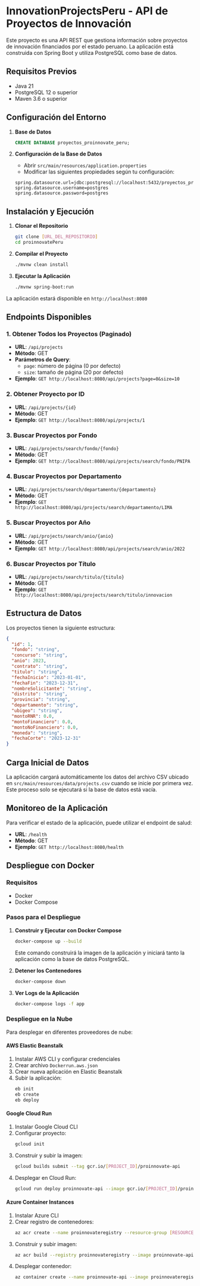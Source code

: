 # InnovationProjectsPeru - API de Proyectos de Innovación

Este proyecto es una API REST que gestiona información sobre proyectos de innovación financiados por el estado peruano. La aplicación está construida con Spring Boot y utiliza PostgreSQL como base de datos.

## Requisitos Previos

- Java 21
- PostgreSQL 12 o superior
- Maven 3.6 o superior

## Configuración del Entorno

1. **Base de Datos**
   ```sql
   CREATE DATABASE proyectos_proinnovate_peru;
   ```

2. **Configuración de la Base de Datos**
   - Abrir `src/main/resources/application.properties`
   - Modificar las siguientes propiedades según tu configuración:
   ```properties
   spring.datasource.url=jdbc:postgresql://localhost:5432/proyectos_proinnovate_peru
   spring.datasource.username=postgres
   spring.datasource.password=postgres
   ```

## Instalación y Ejecución

1. **Clonar el Repositorio**
   ```bash
   git clone [URL_DEL_REPOSITORIO]
   cd proinnovatePeru
   ```

2. **Compilar el Proyecto**
   ```bash
   ./mvnw clean install
   ```

3. **Ejecutar la Aplicación**
   ```bash
   ./mvnw spring-boot:run
   ```

La aplicación estará disponible en `http://localhost:8080`

## Endpoints Disponibles

### 1. Obtener Todos los Proyectos (Paginado)
- **URL**: `/api/projects`
- **Método**: GET
- **Parámetros de Query**:
  - `page`: número de página (0 por defecto)
  - `size`: tamaño de página (20 por defecto)
- **Ejemplo**: `GET http://localhost:8080/api/projects?page=0&size=10`

### 2. Obtener Proyecto por ID
- **URL**: `/api/projects/{id}`
- **Método**: GET
- **Ejemplo**: `GET http://localhost:8080/api/projects/1`

### 3. Buscar Proyectos por Fondo
- **URL**: `/api/projects/search/fondo/{fondo}`
- **Método**: GET
- **Ejemplo**: `GET http://localhost:8080/api/projects/search/fondo/PNIPA`

### 4. Buscar Proyectos por Departamento
- **URL**: `/api/projects/search/departamento/{departamento}`
- **Método**: GET
- **Ejemplo**: `GET http://localhost:8080/api/projects/search/departamento/LIMA`

### 5. Buscar Proyectos por Año
- **URL**: `/api/projects/search/anio/{anio}`
- **Método**: GET
- **Ejemplo**: `GET http://localhost:8080/api/projects/search/anio/2022`

### 6. Buscar Proyectos por Título
- **URL**: `/api/projects/search/titulo/{titulo}`
- **Método**: GET
- **Ejemplo**: `GET http://localhost:8080/api/projects/search/titulo/innovacion`

## Estructura de Datos

Los proyectos tienen la siguiente estructura:

```json
{
  "id": 1,
  "fondo": "string",
  "concurso": "string",
  "anio": 2023,
  "contrato": "string",
  "titulo": "string",
  "fechaInicio": "2023-01-01",
  "fechaFin": "2023-12-31",
  "nombreSolicitante": "string",
  "distrito": "string",
  "provincia": "string",
  "departamento": "string",
  "ubigeo": "string",
  "montoRNR": 0.0,
  "montoFinanciero": 0.0,
  "montoNoFinanciero": 0.0,
  "moneda": "string",
  "fechaCorte": "2023-12-31"
}
```

## Carga Inicial de Datos

La aplicación cargará automáticamente los datos del archivo CSV ubicado en `src/main/resources/data/projects.csv` cuando se inicie por primera vez. Este proceso solo se ejecutará si la base de datos está vacía.

## Monitoreo de la Aplicación

Para verificar el estado de la aplicación, puede utilizar el endpoint de salud:
- **URL**: `/health`
- **Método**: GET
- **Ejemplo**: `GET http://localhost:8080/health`

## Despliegue con Docker

### Requisitos
- Docker
- Docker Compose

### Pasos para el Despliegue

1. **Construir y Ejecutar con Docker Compose**
   ```bash
   docker-compose up --build
   ```
   Este comando construirá la imagen de la aplicación y iniciará tanto la aplicación como la base de datos PostgreSQL.

2. **Detener los Contenedores**
   ```bash
   docker-compose down
   ```

3. **Ver Logs de la Aplicación**
   ```bash
   docker-compose logs -f app
   ```

### Despliegue en la Nube

Para desplegar en diferentes proveedores de nube:

#### AWS Elastic Beanstalk
1. Instalar AWS CLI y configurar credenciales
2. Crear archivo `Dockerrun.aws.json`
3. Crear nueva aplicación en Elastic Beanstalk
4. Subir la aplicación:
   ```bash
   eb init
   eb create
   eb deploy
   ```

#### Google Cloud Run
1. Instalar Google Cloud CLI
2. Configurar proyecto:
   ```bash
   gcloud init
   ```
3. Construir y subir la imagen:
   ```bash
   gcloud builds submit --tag gcr.io/[PROJECT_ID]/proinnovate-api
   ```
4. Desplegar en Cloud Run:
   ```bash
   gcloud run deploy proinnovate-api --image gcr.io/[PROJECT_ID]/proinnovate-api
   ```

#### Azure Container Instances
1. Instalar Azure CLI
2. Crear registro de contenedores:
   ```bash
   az acr create --name proinnovateregistry --resource-group [RESOURCE_GROUP] --sku Basic
   ```
3. Construir y subir imagen:
   ```bash
   az acr build --registry proinnovateregistry --image proinnovate-api .
   ```
4. Desplegar contenedor:
   ```bash
   az container create --name proinnovate-api --image proinnovateregistry.azurecr.io/proinnovate-api:latest
   ``` 